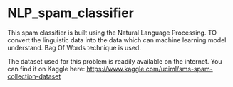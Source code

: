 # NLP_spam_classifier

This spam classifier is built using the Natural Language Processing.
TO convert the linguistic data into the data which can machine learning model understand. Bag Of Words technique is used.

The dataset used for this problem is readily available on the internet.
You can find it on Kaggle here: https://www.kaggle.com/uciml/sms-spam-collection-dataset
